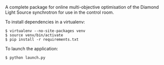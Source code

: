 A complete package for online multi-objective optimisation of the Diamond Light Source synchrotron for use in the control room.


To install dependencies in a virtualenv:

    $ virtualenv --no-site-packages venv
    $ source venv/bin/activate
    $ pip install -r requirements.txt

To launch the application:

    $ python launch.py
